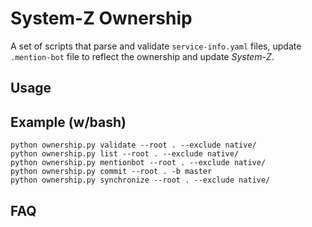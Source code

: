 # System-Z Ownership
A set of scripts that parse and validate `service-info.yaml` files, update `.mention-bot` file to reflect the ownership and update _System-Z_.

## Usage


## Example (w/bash)
```
python ownership.py validate --root . --exclude native/
python ownership.py list --root . --exclude native/
python ownership.py mentionbot --root . --exclude native/
python ownership.py commit --root . -b master
python ownership.py synchronize --root . --exclude native/
```

## FAQ
